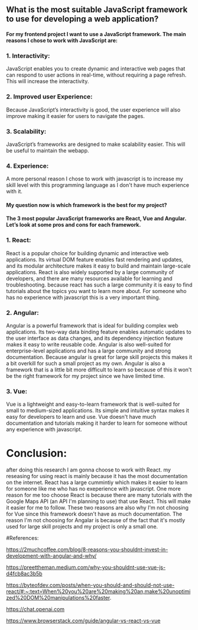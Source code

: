 ## What is the most suitable JavaScript framework to use for developing a web application? 

#### For my frontend project I want to use a JavaScript framework. The main reasons I chose to work with JavaScript are:
### 1.	Interactivity:
JavaScript enables you to create dynamic and interactive web pages that can respond to user actions in real-time, without requiring a page refresh. This will increase the interactivity.
### 2.	Improved user Experience: 
Because JavaScript’s interactivity is good, the user experience will also improve making it easier for users to navigate the pages.
### 3.	Scalability:
JavaScript’s frameworks are designed to make scalability easier. This will be useful to maintain the webapp.
### 4. Experience:
A more personal reason I chose to work with javascript is to increase my skill level with this programming language as I don't have much experience with it.


#### My question now is which framework is the best for my project? 

#### The 3 most popular JavaScript frameworks are React, Vue and Angular. Let’s look at some pros and cons for each framework. 
### 1.	React: 
React is a popular choice for building dynamic and interactive web applications. Its virtual DOM feature enables fast rendering and updates, and its modular architecture makes it easy to build and maintain large-scale applications. React is also widely supported by a large community of developers, and there are many resources available for learning and troubleshooting. because react has such a large community it is easy to find tutorials about the topics you want to learn more about. For someone who has no experience with javascript this is a very important thing.
### 2.	Angular: 
Angular is a powerful framework that is ideal for building complex web applications. Its two-way data binding feature enables automatic updates to the user interface as data changes, and its dependency injection feature makes it easy to write reusable code. Angular is also well-suited for enterprise-level applications and has a large community and strong documentation. Because angular is great for large skill projects this makes it a bit overkill for such a small project as my own. Angular is also a framework that is a little bit more difficult to learn so because of this it won't be the right framework for my project since we have limited time.
### 3.	Vue: 
Vue is a lightweight and easy-to-learn framework that is well-suited for small to medium-sized applications. Its simple and intuitive syntax makes it easy for developers to learn and use. Vue doesn't have much documentation and tutorials making it harder to learn for someone without any experience with javascript.


# Conclusion:
after doing this research I am gonna choose to work with React. my reseasing for using react is mainly because it has the most documentation on the internet. React has a large cummintiy which makes it easier to learn for someone like me who has no exeperience with javascript. One more reason for me too choose React is because there are many tutorials with the Google Maps API (an API I'm planning to use) that use React. This will make it easier for me to follow. These two reasons are also why I'm not choosing for Vue since this framework doesn't have as much documentation. The reason I'm not choosing for Angalar is because of the fact that it's mostly used for large skill projects and my project is only a small one.



#References:

https://2muchcoffee.com/blog/8-reasons-you-shouldnt-invest-in-development-with-angular-and-why/

https://preettheman.medium.com/why-you-shouldnt-use-vue-js-d4fcb8ac3b5b

https://byteofdev.com/posts/when-you-should-and-should-not-use-react/#:~:text=When%20you%20are%20making%20an,make%20unoptimized%20DOM%20manipulations%20faster.

https://chat.openai.com

https://www.browserstack.com/guide/angular-vs-react-vs-vue
